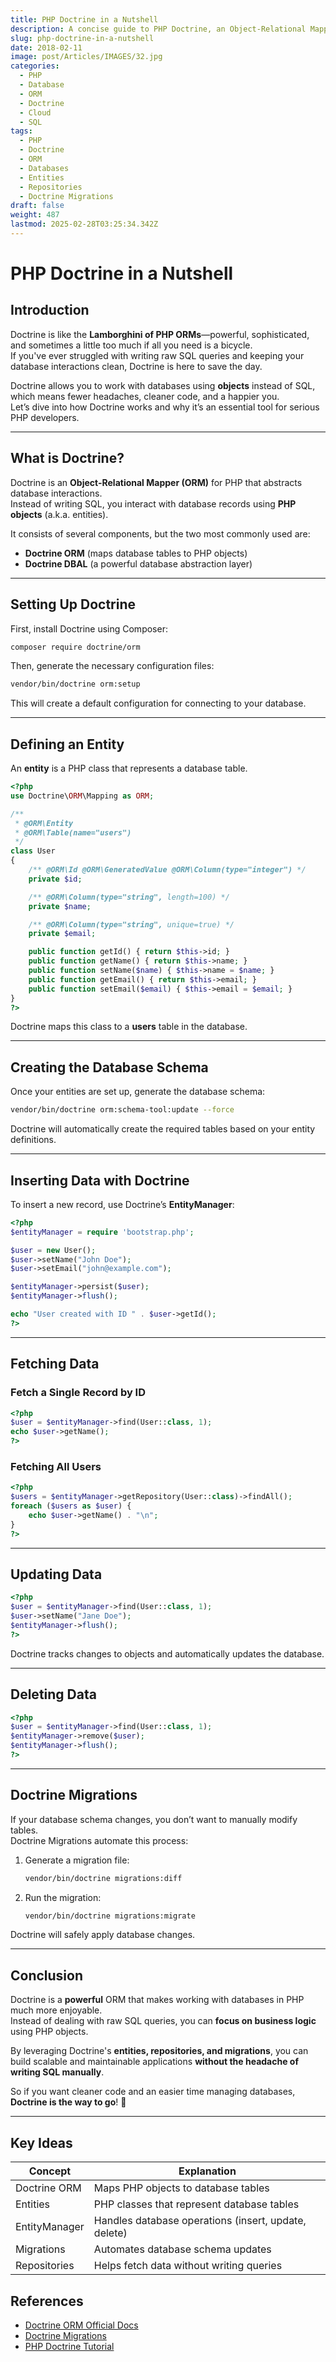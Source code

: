 ```yaml
---
title: PHP Doctrine in a Nutshell
description: A concise guide to PHP Doctrine, an Object-Relational Mapper (ORM) for database interactions.
slug: php-doctrine-in-a-nutshell
date: 2018-02-11
image: post/Articles/IMAGES/32.jpg
categories:
  - PHP
  - Database
  - ORM
  - Doctrine
  - Cloud
  - SQL
tags:
  - PHP
  - Doctrine
  - ORM
  - Databases
  - Entities
  - Repositories
  - Doctrine Migrations
draft: false
weight: 487
lastmod: 2025-02-28T03:25:34.342Z
---
```

# PHP Doctrine in a Nutshell

## Introduction

Doctrine is like the **Lamborghini of PHP ORMs**—powerful, sophisticated, and sometimes a little too much if all you need is a bicycle.\
If you've ever struggled with writing raw SQL queries and keeping your database interactions clean, Doctrine is here to save the day.

Doctrine allows you to work with databases using **objects** instead of SQL, which means fewer headaches, cleaner code, and a happier you.\
Let’s dive into how Doctrine works and why it’s an essential tool for serious PHP developers.

***

## What is Doctrine?

Doctrine is an **Object-Relational Mapper (ORM)** for PHP that abstracts database interactions.\
Instead of writing SQL, you interact with database records using **PHP objects** (a.k.a. entities).

It consists of several components, but the two most commonly used are:

* **Doctrine ORM** (maps database tables to PHP objects)
* **Doctrine DBAL** (a powerful database abstraction layer)

***

## Setting Up Doctrine

First, install Doctrine using Composer:

```sh
composer require doctrine/orm
```

Then, generate the necessary configuration files:

```sh
vendor/bin/doctrine orm:setup
```

This will create a default configuration for connecting to your database.

***

## Defining an Entity

An **entity** is a PHP class that represents a database table.

```php
<?php
use Doctrine\ORM\Mapping as ORM;

/**
 * @ORM\Entity
 * @ORM\Table(name="users")
 */
class User
{
    /** @ORM\Id @ORM\GeneratedValue @ORM\Column(type="integer") */
    private $id;

    /** @ORM\Column(type="string", length=100) */
    private $name;

    /** @ORM\Column(type="string", unique=true) */
    private $email;

    public function getId() { return $this->id; }
    public function getName() { return $this->name; }
    public function setName($name) { $this->name = $name; }
    public function getEmail() { return $this->email; }
    public function setEmail($email) { $this->email = $email; }
}
?>
```

Doctrine maps this class to a **users** table in the database.

***

## Creating the Database Schema

Once your entities are set up, generate the database schema:

```sh
vendor/bin/doctrine orm:schema-tool:update --force
```

Doctrine will automatically create the required tables based on your entity definitions.

***

## Inserting Data with Doctrine

To insert a new record, use Doctrine’s **EntityManager**:

```php
<?php
$entityManager = require 'bootstrap.php';

$user = new User();
$user->setName("John Doe");
$user->setEmail("john@example.com");

$entityManager->persist($user);
$entityManager->flush();

echo "User created with ID " . $user->getId();
?>
```

***

## Fetching Data

### Fetch a Single Record by ID

```php
<?php
$user = $entityManager->find(User::class, 1);
echo $user->getName();
?>
```

### Fetching All Users

```php
<?php
$users = $entityManager->getRepository(User::class)->findAll();
foreach ($users as $user) {
    echo $user->getName() . "\n";
}
?>
```

***

## Updating Data

```php
<?php
$user = $entityManager->find(User::class, 1);
$user->setName("Jane Doe");
$entityManager->flush();
?>
```

Doctrine tracks changes to objects and automatically updates the database.

***

## Deleting Data

```php
<?php
$user = $entityManager->find(User::class, 1);
$entityManager->remove($user);
$entityManager->flush();
?>
```

***

## Doctrine Migrations

If your database schema changes, you don’t want to manually modify tables.\
Doctrine Migrations automate this process:

1. Generate a migration file:

   ```sh
   vendor/bin/doctrine migrations:diff
   ```

2. Run the migration:

   ```sh
   vendor/bin/doctrine migrations:migrate
   ```

Doctrine will safely apply database changes.

***

## Conclusion

Doctrine is a **powerful** ORM that makes working with databases in PHP much more enjoyable.\
Instead of dealing with raw SQL queries, you can **focus on business logic** using PHP objects.

By leveraging Doctrine's **entities, repositories, and migrations**, you can build scalable and maintainable applications **without the headache of writing SQL manually**.

So if you want cleaner code and an easier time managing databases, **Doctrine is the way to go**! 🚀

***

## Key Ideas

| Concept       | Explanation                                          |
| ------------- | ---------------------------------------------------- |
| Doctrine ORM  | Maps PHP objects to database tables                  |
| Entities      | PHP classes that represent database tables           |
| EntityManager | Handles database operations (insert, update, delete) |
| Migrations    | Automates database schema updates                    |
| Repositories  | Helps fetch data without writing queries             |

## References

* [Doctrine ORM Official Docs](https://www.doctrine-project.org/projects/orm.html)
* [Doctrine Migrations](https://www.doctrine-project.org/projects/migrations.html)
* [PHP Doctrine Tutorial](https://www.tutorialspoint.com/doctrine/index.htm)
